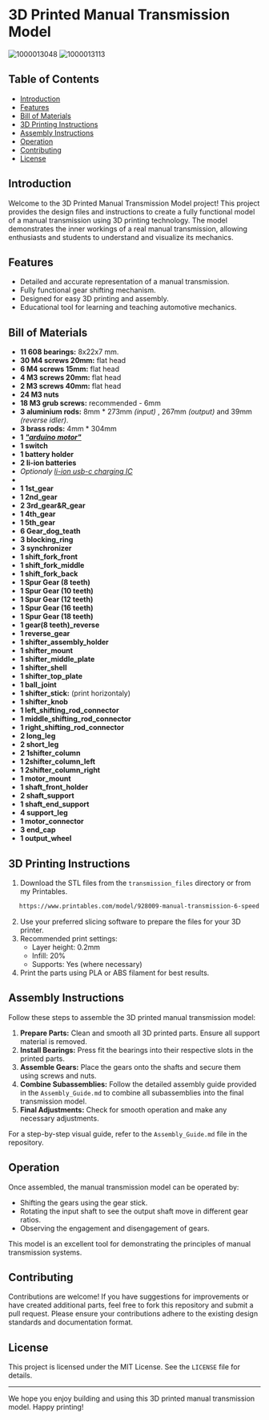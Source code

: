 # 3D Printed Manual Transmission Model

![1000013048](https://github.com/Dmitrii-Tomin/manual_transmition/assets/83939750/20480d8d-da3c-489d-b4a8-299e2fc936c5)
![1000013113](https://github.com/Dmitrii-Tomin/manual_transmition/assets/83939750/1047747b-b3b9-4668-9300-283becdfb352)



## Table of Contents

- [Introduction](#introduction)
- [Features](#features)
- [Bill of Materials](#bill-of-materials)
- [3D Printing Instructions](#3d-printing-instructions)
- [Assembly Instructions](#assembly-instructions)
- [Operation](#operation)
- [Contributing](#contributing)
- [License](#license)

## Introduction

Welcome to the 3D Printed Manual Transmission Model project! This project provides the design files and instructions to create a fully functional model of a manual transmission using 3D printing technology. The model demonstrates the inner workings of a real manual transmission, allowing enthusiasts and students to understand and visualize its mechanics.

## Features

- Detailed and accurate representation of a manual transmission.
- Fully functional gear shifting mechanism.
- Designed for easy 3D printing and assembly.
- Educational tool for learning and teaching automotive mechanics.

## Bill of Materials

- **11 608 bearings:** 8x22x7 mm.
- **30 M4 screws 20mm:** flat head
- **6 M4 screws 15mm:** flat head
- **4 M3 screws 20mm:** flat head
- **2 M3 screws 40mm:** flat head
- **24 M3 nuts**
- **18 M3 grub screws:** recommended - 6mm
- **3 aluminium rods:** 8mm * 273mm _(input)_ , 267mm _(output)_ and 39mm _(reverse idler)_.
- **3 brass rods:** 4mm * 304mm
- **1** [_**"arduino motor"**_](https://www.amazon.com/dp/B08M45JWMD/ref=twister_B0BC2ZJNBC?_encoding=UTF8&th=1)
- **1 switch**
- **1 battery holder**
- **2 li-ion batteries**
- _Optionaly_ [_li-ion usb-c charging IC_](https://www.amazon.com/dp/B0BRSDS6CS/ref=twister_B0C3KW4TLT?_encoding=UTF8&th=1)
-
- **1 1st_gear**
- **1 2nd_gear**
- **2 3rd_gear&R_gear**
- **1 4th_gear**
- **1 5th_gear**
- **6 Gear_dog_teath**
- **3 blocking_ring**
- **3 synchronizer**
- **1 shift_fork_front**
- **1 shift_fork_middle**
- **1 shift_fork_back**
- **1 Spur Gear (8 teeth)**
- **1 Spur Gear (10 teeth)**
- **1 Spur Gear (12 teeth)**
- **1 Spur Gear (16 teeth)**
- **1 Spur Gear (18 teeth)**
- **1 gear(8 teeth)_reverse**
- **1 reverse_gear**
- **1 shifter_assembly_holder**
- **1 shifter_mount**
- **1 shifter_middle_plate**
- **1 shifter_shell**
- **1 shifter_top_plate**
- **1 ball_joint**
- **1 shifter_stick:** (print horizontaly)
- **1 shifter_knob**
- **1 left_shifting_rod_connector**
- **1 middle_shifting_rod_connector**
- **1 right_shifting_rod_connector**
- **2 long_leg**
- **2 short_leg**
- **2 1shifter_column**
- **1 2shifter_column_left**
- **1 2shifter_column_right**
- **1 motor_mount**
- **1 shaft_front_holder**
- **2 shaft_support**
- **1 shaft_end_support**
- **4 support_leg**
- **1 motor_connector**
- **3 end_cap**
- **1 output_wheel**

## 3D Printing Instructions

1. Download the STL files from the `transmission_files` directory or from my Printables.
  ```sh
     https://www.printables.com/model/928009-manual-transmission-6-speed
  ```
2. Use your preferred slicing software to prepare the files for your 3D printer.
3. Recommended print settings:
   - Layer height: 0.2mm
   - Infill: 20%
   - Supports: Yes (where necessary)
4. Print the parts using PLA or ABS filament for best results.

## Assembly Instructions

Follow these steps to assemble the 3D printed manual transmission model:

1. **Prepare Parts:** Clean and smooth all 3D printed parts. Ensure all support material is removed.
2. **Install Bearings:** Press fit the bearings into their respective slots in the printed parts.
3. **Assemble Gears:** Place the gears onto the shafts and secure them using screws and nuts.
4. **Combine Subassemblies:** Follow the detailed assembly guide provided in the `Assembly_Guide.md` to combine all subassemblies into the final transmission model.
5. **Final Adjustments:** Check for smooth operation and make any necessary adjustments.

For a step-by-step visual guide, refer to the `Assembly_Guide.md` file in the repository.

## Operation

Once assembled, the manual transmission model can be operated by:

- Shifting the gears using the gear stick.
- Rotating the input shaft to see the output shaft move in different gear ratios.
- Observing the engagement and disengagement of gears.

This model is an excellent tool for demonstrating the principles of manual transmission systems.

## Contributing

Contributions are welcome! If you have suggestions for improvements or have created additional parts, feel free to fork this repository and submit a pull request. Please ensure your contributions adhere to the existing design standards and documentation format.

## License

This project is licensed under the MIT License. See the `LICENSE` file for details.

---

We hope you enjoy building and using this 3D printed manual transmission model. Happy printing!

